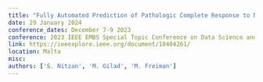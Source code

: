 ```yaml
---
title: "Fully Automated Prediction of Pathologic Complete Response to Neoadjuvant Chemotherapy in Breast Cancer Using Deep Learning"
date: 29 January 2024
conference_dates: December 7-9 2023
conference: 2023 IEEE EMBS Special Topic Conference on Data Science and Engineering in Healthcare, Medicine and Biology
link: https://ieeexplore.ieee.org/document/10404261/
location: Malta
misc:  
authors: ['S. Nitzan', 'M. Gilad', 'M. Freiman']
---
```

